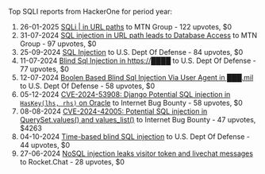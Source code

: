 Top SQLI reports from HackerOne for period year:

1. 26-01-2025 [SQLi | in URL paths](https://hackerone.com/reports/2958619) to MTN Group - 122 upvotes, $0
2. 31-07-2024 [SQL injection in URL path leads to Database Access](https://hackerone.com/reports/2633959) to MTN Group - 97 upvotes, $0
3. 25-09-2024 [SQL Injection](https://hackerone.com/reports/2737595) to U.S. Dept Of Defense - 84 upvotes, $0
4. 11-07-2024 [Blind Sql Injection in https://████](https://hackerone.com/reports/2597543) to U.S. Dept Of Defense - 77 upvotes, $0
5. 12-07-2024 [Boolen Based Blind Sql Injection Via User Agent in ███.mil](https://hackerone.com/reports/2599826) to U.S. Dept Of Defense - 58 upvotes, $0
6. 05-12-2024 [CVE-2024-53908: Django Potential SQL injection in `HasKey(lhs, rhs)` on Oracle](https://hackerone.com/reports/2882887) to Internet Bug Bounty - 58 upvotes, $0
7. 08-08-2024 [CVE-2024-42005: Potential SQL injection in QuerySet.values() and values_list()](https://hackerone.com/reports/2646493) to Internet Bug Bounty - 47 upvotes, $4263
8. 04-10-2024 [Time-based blind SQL injection](https://hackerone.com/reports/2759243) to U.S. Dept Of Defense - 44 upvotes, $0
9. 27-06-2024 [NoSQL injection leaks visitor token and livechat messages](https://hackerone.com/reports/2580062) to Rocket.Chat - 28 upvotes, $0
